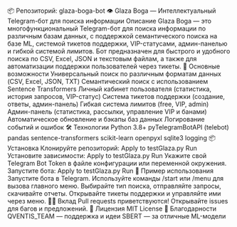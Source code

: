 📦 Репозиторий: glaza-boga-bot
👁️ Glaza Boga — Интеллектуальный Telegram-бот для поиска информации
Описание
Glaza Boga — это многофункциональный Telegram-бот для поиска информации по различным базам данных, с поддержкой семантического поиска на базе ML, системой тикетов поддержки, VIP-статусами, админ-панелью и гибкой системой лимитов.
Бот предназначен для быстрого и удобного поиска по CSV, Excel, JSON и текстовым файлам, а также для автоматизации поддержки пользователей через тикеты.
🚀 Основные возможности
Универсальный поиск по различным форматам данных (CSV, Excel, JSON, TXT)
Семантический поиск с использованием Sentence Transformers
Личный кабинет пользователя (статистика, история запросов, VIP-статус)
Система тикетов поддержки (создание, ответы, админ-панель)
Гибкая система лимитов (free, VIP, admin)
Админ-панель (статистика, рассылки, управление VIP и банами)
Автоматическое обновление и бэкапы баз данных
Логирование событий и ошибок
🛠️ Технологии
Python 3.8+
pyTelegramBotAPI (telebot)
pandas
sentence-transformers
scikit-learn
openpyxl
sqlite3
logging
📦 Установка
Клонируйте репозиторий:
Apply to testGlaza.py
Run
Установите зависимости:
Apply to testGlaza.py
Run
Укажите свой Telegram Bot Token в файле конфигурации или переменной окружения.
Запустите бота:
Apply to testGlaza.py
Run
📝 Пример использования
Запустите бота в Telegram.
Используйте команды /start или /menu для вызова главного меню.
Выбирайте тип поиска, отправляйте запросы, скачивайте отчеты.
Открывайте тикеты поддержки и управляйте ими через меню.
🧑‍💻 Вклад
Pull requests приветствуются! Открывайте issues для багов и предложений.
📄 Лицензия
MIT License
🤝 Благодарности
QVENTIS_TEAM — поддержка и идеи
SBERT — за отличные ML-модели

